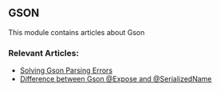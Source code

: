 ## GSON

This module contains articles about Gson

### Relevant Articles: 
- [Solving Gson Parsing Errors](https://www.baeldung.com/gson-parsing-errors)
- [Difference between Gson @Expose and @SerializedName](https://www.baeldung.com/gson-expose-vs-serializedname)
